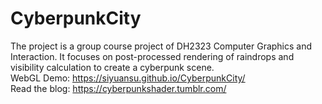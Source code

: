 # CyberpunkCity
The project is a group course project of DH2323 Computer Graphics and Interaction. It focuses on post-processed rendering of raindrops and visibility calculation to create a cyberpunk scene.<br/>
WebGL Demo: https://siyuansu.github.io/CyberpunkCity/<br/>
Read the blog: https://cyberpunkshader.tumblr.com/
